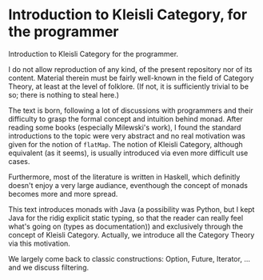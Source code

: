 # Introduction to Kleisli Category, for the programmer

Introduction to Kleisli Category for the programmer.

I do not allow reproduction of any kind, of the present repository nor of its content.
Material therein must be fairly well-known in the field of Category Theory, at least at the level of folklore.
(If not, it is sufficiently trivial to be so; there is nothing to steal here.)

The text is born, following a lot of discussions with programmers and their difficulty to grasp
the formal concept and intuition behind monad. After reading some books (especially Milewski's work), I found
the standard introductions to the topic were very abstract and no real motivation was given for the notion of `flatMap`.
The notion of Kleisli Category, although equivalent (as it seems), is usually introduced via even more difficult use cases.

Furthermore, most of the literature is written in Haskell, which definitly doesn't enjoy a very large audiance, eventhough the
concept of monads becomes more and more spread.

This text introduces monads with Java (a possibility was Python, but I kept Java for the ridig explicit static typing, so that
the reader can really feel what's going on (types as documentation)) and exclusively through the concept of Kleisli Category.
Actually, we introduce all the Category Theory via this motivation.

We largely come back to classic constructions: Option, Future, Iterator, ... and we discuss filtering.
